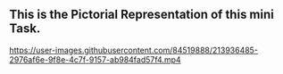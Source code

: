 ## This is the Pictorial Representation of this mini Task.


https://user-images.githubusercontent.com/84519888/213936485-2976af6e-9f8e-4c7f-9157-ab984fad57f4.mp4


